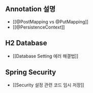 
## Annotation 설명
- [[@PostMapping vs @PutMapping]]
- [[@PersistenceContext]]

## H2 Database
- [[Database Setting 에러 해결법]]

## Spring Security
- [[Security 설정 관련 코드 임시 저장]]